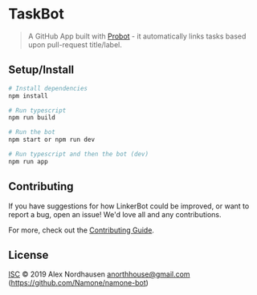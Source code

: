 # TaskBot

> A GitHub App built with [Probot](https://github.com/probot/probot) - it automatically links tasks based upon pull-request title/label.

## Setup/Install

```sh
# Install dependencies
npm install

# Run typescript
npm run build

# Run the bot
npm start or npm run dev

# Run typescript and then the bot (dev)
npm run app
```

## Contributing

If you have suggestions for how LinkerBot could be improved, or want to report a bug, open an issue! We'd love all and any contributions.

For more, check out the [Contributing Guide](CONTRIBUTING.md).

## License

[ISC](LICENSE) © 2019 Alex Nordhausen <anorthhouse@gmail.com> (https://github.com/Namone/namone-bot)
